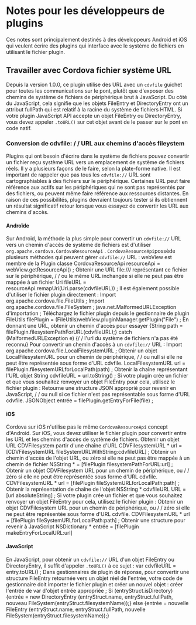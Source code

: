<!---
    Licensed to the Apache Software Foundation (ASF) under one
    or more contributor license agreements.  See the NOTICE file
    distributed with this work for additional information
    regarding copyright ownership.  The ASF licenses this file
    to you under the Apache License, Version 2.0 (the
    "License"); you may not use this file except in compliance
    with the License.  You may obtain a copy of the License at
      http://www.apache.org/licenses/LICENSE-2.0
    Unless required by applicable law or agreed to in writing,
    software distributed under the License is distributed on an
    "AS IS" BASIS, WITHOUT WARRANTIES OR CONDITIONS OF ANY
    KIND, either express or implied.  See the License for the
    specific language governing permissions and limitations
    under the License.
-->
# Notes pour les développeurs de plugins
Ces notes sont principalement destinés à des développeurs Android et iOS qui veulent écrire des plugins qui interface avec le système de fichiers en utilisant le fichier plugin.
## Travailler avec Cordova fichier système URL
Depuis la version 1.0.0, ce plugin utilise des URL avec un `cdvfile` guichet pour toutes les communications sur le pont, plutôt que d'exposer des chemins de système de fichiers de périphérique brut à JavaScript.
Du côté du JavaScript, cela signifie que les objets FileEntry et DirectoryEntry ont un attribut fullPath qui est relatif à la racine du système de fichiers HTML. Si votre plugin JavaScript API accepte un objet FileEntry ou DirectoryEntry, vous devez appeler `.toURL()` sur cet objet avant de le passer sur le pont en code natif.
### Conversion de cdvfile: / / URL aux chemins d'accès fileystem
Plugins qui ont besoin d'écrire dans le système de fichiers pouvez convertir un fichier reçu système URL vers un emplacement de système de fichiers réels. Il y a plusieurs façons de le faire, selon la plate-forme native.
Il est important de rappeler que pas tous les `cdvfile://` URL sont cartographiables à des fichiers sur le périphérique. Certaines URL peut faire référence aux actifs sur les périphériques qui ne sont pas représentés par des fichiers, ou peuvent même faire référence aux ressources distantes. En raison de ces possibilités, plugins devraient toujours tester si ils obtiennent un résultat significatif retour lorsque vous essayez de convertir les URL aux chemins d'accès.
#### Androïde
Sur Android, la méthode la plus simple pour convertir un `cdvfile://` URL vers un chemin d'accès de système de fichiers est d'utiliser `org.apache.cordova.CordovaResourceApi` . `CordovaResourceApi`possède plusieurs méthodes qui peuvent gérer `cdvfile://` URL :
    webView est membre de la Plugin classe CordovaResourceApi resourceApi = webView.getResourceApi() ;
    Obtenir une URL file:/// représentant ce fichier sur le périphérique, / / ou le même URL inchangée si elle ne peut pas être mappée à un fichier Uri fileURL = resourceApi.remapUri(Uri.parse(cdvfileURL)) ;
Il est également possible d'utiliser le fichier plugin directement :
    Import org.apache.cordova.file.FileUtils ;
    Import org.apache.cordova.file.FileSystem ;
    java.net.MalformedURLException d'importation ;
    Téléchargez le fichier plugin depuis le gestionnaire de plugin FileUtils filePlugin = (FileUtils)webView.pluginManager.getPlugin("File") ;
    En donnant une URL, obtenir un chemin d'accès pour essayer {String path = filePlugin.filesystemPathForURL(cdvfileURL);} catch (MalformedURLException e) {/ / l'url du système de fichiers n'a pas été reconnu}
Pour convertir un chemin d'accès à un `cdvfile://` URL :
    Import org.apache.cordova.file.LocalFilesystemURL ;
    Obtenir un objet LocalFilesystemURL pour un chemin de périphérique, / / ou null si elle ne peut être représentée sous forme d'URL cdvfile.
    LocalFilesystemURL url = filePlugin.filesystemURLforLocalPath(path) ;
    Obtenir la chaîne représentant l'URL objet String cdvfileURL = url.toString() ;
Si votre plugin crée un fichier et que vous souhaitez renvoyer un objet FileEntry pour cela, utilisez le fichier plugin :
    Retourne une structure JSON approprié pour revenir en JavaScript, / / ou null si ce fichier n'est pas représentable sous forme d'URL cdvfile.
    JSONObject entrée = filePlugin.getEntryForFile(file) ;
#### iOS
Cordova sur iOS n'utilise pas le même `CordovaResourceApi` concept d'Android. Sur iOS, vous devez utiliser le fichier plugin pour convertir entre les URL et les chemins d'accès de système de fichiers.
    Obtenir un objet URL CDVFilesystem partir d'une chaîne d'URL CDVFilesystemURL * url = [CDVFilesystemURL fileSystemURLWithString:cdvfileURL] ;
    Obtenir un chemin d'accès de l'objet URL, ou zéro si elle ne peut pas être mappée à un chemin de fichier NSString * = [filePlugin filesystemPathForURL:url] ;
    Obtenir un objet CDVFilesystem URL pour un chemin de périphérique, ou / / zéro si elle ne peut être représentée sous forme d'URL cdvfile.
    CDVFilesystemURL * url = [filePlugin fileSystemURLforLocalPath:path] ;
    Obtenir la représentation de chaîne de l'objet NSString * cdvfileURL URL = [url absoluteString] ;
Si votre plugin crée un fichier et que vous souhaitez renvoyer un objet FileEntry pour cela, utilisez le fichier plugin :
    Obtenir un objet CDVFilesystem URL pour un chemin de périphérique, ou / / zéro si elle ne peut être représentée sous forme d'URL cdvfile.
    CDVFilesystemURL * url = [filePlugin fileSystemURLforLocalPath:path] ;
    Obtenir une structure pour revenir à JavaScript NSDictionary * entrée = [filePlugin makeEntryForLocalURL:url]
#### JavaScript
En JavaScript, pour obtenir un `cdvfile://` URL d'un objet FileEntry ou DirectoryEntry, il suffit d'appeler `.toURL()` à ce sujet :
    var cdvfileURL = entry.toURL() ;
Dans gestionnaires de plugin de réponse, pour convertir une structure FileEntry retournée vers un objet réel de l'entrée, votre code de gestionnaire doit importer le fichier plugin et créer un nouvel objet :
    créer l'entrée de var d'objet entrée appropriée ;
    Si (entryStruct.isDirectory) {entrée = new DirectoryEntry (entryStruct.name, entryStruct.fullPath, nouveau FileSystem(entryStruct.filesystemName));} else {entrée = nouvelle FileEntry (entryStruct.name, entryStruct.fullPath, nouvelle FileSystem(entryStruct.filesystemName));}